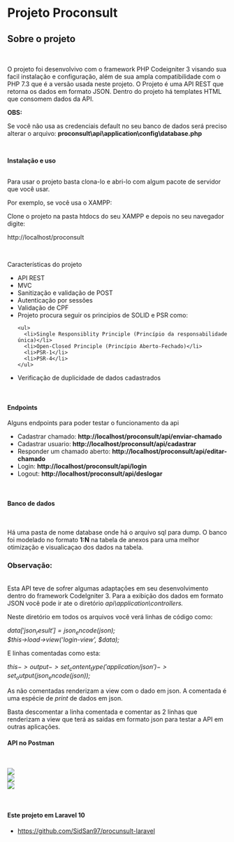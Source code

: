 # Projeto Proconsult

<h2>Sobre o projeto</h2>

<br>

<p>
  O projeto foi desenvolvivo com o framework PHP Codeigniter 3 visando sua facil instalação e configuração, além de sua ampla compatibilidade com o PHP 7.3 que é a versão usada neste
  projeto. O Projeto é uma API REST que retorna os dados em formato JSON. Dentro do projeto há templates HTML que consomem dados da API. 
</p>

<strong>OBS: </strong> <br>

<span>Se você não usa as credenciais default no seu banco de dados será preciso alterar o arquivo: <strong> proconsult\api\application\config\database.php</strong></span>

<br>

<strong>Instalação e uso</strong>

<br>

<span>
  Para usar o projeto basta clona-lo e abri-lo com algum pacote de servidor que você usar. 

  Por exemplo, se você usa o XAMPP:

  Clone o projeto na pasta htdocs do seu XAMPP e depois no seu navegador digite:

  http://localhost/proconsult
</span>

<br>

<p>Características do projeto</p>

<ul>
  <li>API REST</li>
  <li>MVC</li>
  <li>Sanitização e validação de POST</li>
  <li>Autenticação por sessões</li>
  <li>Validação de CPF</li>
  <li>
    Projeto procura seguir os principios de SOLID e PSR como:

    <ul>
      <li>Single Responsiblity Principle (Princípio da responsabilidade única)</li>
      <li>Open-Closed Principle (Princípio Aberto-Fechado)</li>
      <li>PSR-1</li>
      <li>PSR-4</li>
    </ul>
  </li>
  <li>Verificação de duplicidade de dados cadastrados</li>
</ul>

<br>

<h4>Endpoints</h4>

<p>Alguns endpoints para poder testar o funcionamento da api</p>

<ul>
  <li> Cadastrar chamado: <strong> http://localhost/proconsult/api/enviar-chamado </strong></li>
  <li> Cadastrar usuario: <strong> http://localhost/proconsult/api/cadastrar </strong> </li>
  <li> Responder um chamado aberto: <strong> http://localhost/proconsult/api/editar-chamado </strong> </li>
  <li> Login: <strong> http://localhost/proconsult/api/login </strong> </li>
  <li> Logout: <strong>http://localhost/proconsult/api/deslogar</strong></li>
</ul>

<br>

<h4>Banco de dados</h4>

<br>

<p>
  Há uma pasta de nome database onde há o arquivo sql para dump. O banco foi modelado no formato <strong>1:N</strong>
  na tabela de anexos para uma melhor otimização e visualicaçao dos dados na tabela.
</p>

<h3><strong>Observação:</strong></h3> <br>

<span>
  Esta API teve de sofrer algumas adaptações em seu desenvolvimento dentro do framework
  CodeIgniter 3. Para a exibição dos dados em formato JSON você pode ir ate o diretório <i>api\application\controllers.</i> 
  
  Neste diretório em todos os arquivos você verá linhas de código como:

 <i>$data['json_result'] = json_encode($json);</i> <br>
 <i>$this->load->view('login-view', $data);</i> <br>

  E linhas comentadas como esta: <br>

  <i>$this->output->set_content_type('application/json')->set_output(json_encode($json));</i> <br>

  As não comentadas renderizam a view com o dado em json. A comentada é uma espécie de <i>print</i> de dados em json.

  Basta descomentar a linha comentada e comentar as 2 linhas que renderizam a view que terá as saidas 
  em formato json para testar a API em outras aplicações.
</span> <br>

<h4>API no Postman</h4> <br>

<img src="https://a.imagem.app/o3xWLT.png" widtth="834px"> <br>
<img src="https://a.imagem.app/o3xOev.png" widtth="834px"> <br>
<img src="https://a.imagem.app/o3xpy3.png" widtth="834px"> 

<br> <h4>Este projeto em Laravel 10</h4> 
 - https://github.com/SidSan97/procunsult-laravel


